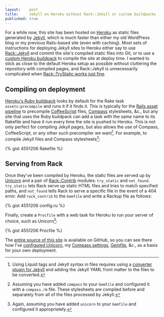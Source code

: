```yaml
---
layout:    post
title:     Jekyll on Heroku without Rack::Jekyll or custom buildpacks
published: true
---
```


For a while now, this site has been hosted on [Heroku][] as static files
generated by [Jekyll][], which is much faster than either my old
WordPress blog or my previous Rails-based site (even with caching). Most
sets of instructions for deploying Jekyll sites to Heroku either say to
use [Rack::Jekyll][] and commit the site's compiled static files into
Git, or to use a [custom Heroku buildpack][] to compile the site at
deploy time. I wanted to stick as close to the default Heroku setup as
possible without cluttering the repository with compiled pages, and
Rack::Jekyll is unnecessarily complicated when [Rack::TryStatic works
just fine][].

<!-- more -->

## Compiling on deployment

[Heroku's Ruby buildpack][] looks by default for the Rake task
`assets:precompile` and runs it if it finds it. This is typically for
the [Rails asset pipeline][] to precompile [CoffeeScript][] files,
[Compass][] stylesheets, &c., but any site that uses the Ruby buildpack
can add a task with the same name to its Rakefile and have it run every
time the site is pushed to Heroku. This is not only perfect for
compiling Jekyll pages, but also allows the use of Compass,
CoffeeScript, or any other such precompiler we want[^precompilers]. For
example, to compile Jekyll files and Compass stylesheets[^compass]:

{% gist 4551206 Rakefile %} 

## Serving from Rack

Once they've been compiled by Heroku, the static files are served up by
[Unicorn][] and a pair of [Rack::Contrib][] modules: `try_static` and
`not_found`. `try_static` lets Rack serve up static HTML files and
tries to match specified paths, and `not_found` tells Rack to serve a
specific file in the event of a 404 error. Add `rack_contrib` to the
`Gemfile` and write a Rackup file as follows:

{% gist 4551206 config.ru %}

Finally, create a `Procfile` with a web task for Heroku to run your
server of choice, such as Unicorn[^unicorn]:

{% gist 4551206 Procfile %}

The [entire source of this site][] is available on GitHub, so you can
see there how I've [configured Unicorn][], my [Compass settings][],
[Gemfile][], &c., as a basis for your own deployment.

[^precompilers]: Using Liquid tags and Jekyll syntax in files requires
    using a [converter plugin for Jekyll][] and adding the Jekyll YAML
    front matter to the files to be converted.

[^compass]: Assuming you have added `compass` to your `Gemfile` and
    configured it with a `compass.rb` file. These stylesheets are
    compiled before and separately from all of the files processed by
    Jekyll.

[^unicorn]: Again, assuming you have added `unicorn` to your `Gemfile`
    and configured it appropriately.

[Heroku]: http://www.heroku.com/
[Jekyll]: http://jekyllrb.com/
[Rack::Jekyll]: https://github.com/adaoraul/rack-jekyll
[custom Heroku buildpack]: https://github.com/mattmanning/heroku-buildpack-ruby-jekyll
[Rack::TryStatic works just fine]: http://mwmanning.com/2011/12/04/Jekyll-on-Heroku-Part-2.html
[Heroku's Ruby buildpack]: https://github.com/heroku/heroku-buildpack-ruby/blob/master/lib/language_pack/ruby.rb#L573
[Rails asset pipeline]: http://guides.rubyonrails.org/asset_pipeline.html
[CoffeeScript]: http://coffeescript.org/
[Compass]: http://compass-style.org/
[Unicorn]: http://unicorn.bogomips.org/
[Rack::Contrib]: https://github.com/rack/rack-contrib
[entire source of this site]: https://github.com/jbhannah/jbhannah.net
[configured Unicorn]: https://github.com/jbhannah/jbhannah.net/blob/master/unicorn.rb
[Compass settings]: https://github.com/jbhannah/jbhannah.net/blob/master/compass.rb
[Gemfile]: https://github.com/jbhannah/jbhannah.net/blob/master/Gemfile
[converter plugin for Jekyll]: https://github.com/mojombo/jekyll/wiki/Plugins
